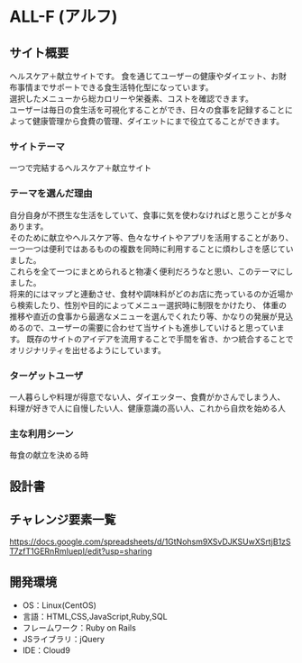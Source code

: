 # ALL-F (アルフ) 

## サイト概要
ヘルスケア＋献立サイトです。
食を通じてユーザーの健康やダイエット、お財布事情までサポートできる食生活特化型になっています。<br>
選択したメニューから総カロリーや栄養素、コストを確認できます。<br>
ユーザーは毎日の食生活を可視化することができ、日々の食事を記録することによって健康管理から食費の管理、ダイエットにまで役立てることができます。<br>


### サイトテーマ
一つで完結するヘルスケア＋献立サイト<br>


### テーマを選んだ理由
自分自身が不摂生な生活をしていて、食事に気を使わなければと思うことが多々あります。<br>
そのために献立やヘルスケア等、色々なサイトやアプリを活用することがあり、一つ一つは便利ではあるものの複数を同時に利用することに煩わしさを感じていました。<br>
これらを全て一つにまとめられると物凄く便利だろうなと思い、このテーマにしました。<br>
将来的にはマップと連動させ、食材や調味料がどのお店に売っているのか近場から検索したり、性別や目的によってメニュー選択時に制限をかけたり、
体重の推移や直近の食事から最適なメニューを選んでくれたり等、かなりの発展が見込めるので、ユーザーの需要に合わせて当サイトも進歩していけると思っています。
既存のサイトのアイデアを流用することで手間を省き、かつ統合することでオリジナリティを出せるようにしています。<br>


### ターゲットユーザ
一人暮らしや料理が得意でない人、ダイエッター、食費がかさんでしまう人、
料理が好きで人に自慢したい人、健康意識の高い人、これから自炊を始める人


### 主な利用シーン
毎食の献立を決める時


## 設計書


## チャレンジ要素一覧
https://docs.google.com/spreadsheets/d/1GtNohsm9XSvDJKSUwXSrtjB1zST7zfT1GERnRmIuepI/edit?usp=sharing


## 開発環境
- OS：Linux(CentOS)
- 言語：HTML,CSS,JavaScript,Ruby,SQL
- フレームワーク：Ruby on Rails
- JSライブラリ：jQuery
- IDE：Cloud9

